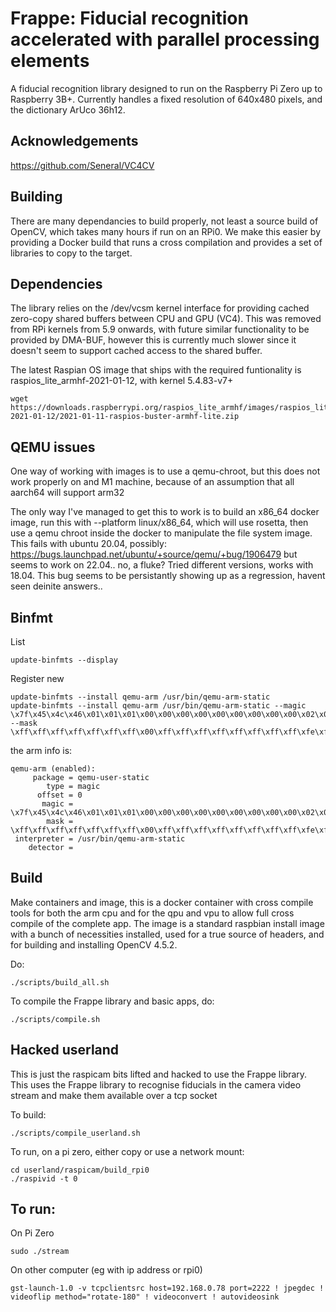 # Frappe: Fiducial recognition accelerated with parallel processing elements

A fiducial recognition library designed to run on the Raspberry Pi Zero up to Raspberry 3B+. Currently handles a fixed resolution of 640x480 pixels, and the dictionary ArUco 36h12.

## Acknowledgements
https://github.com/Seneral/VC4CV



## Building

There are many dependancies to build properly, not least a source build of OpenCV, which takes many hours if run on an RPi0. We make this easier by providing a Docker build that runs a cross compilation and provides a set of libraries to copy to the target.



## Dependencies
The library relies on the /dev/vcsm kernel interface for providing cached zero-copy shared buffers between CPU and GPU (VC4). This was removed from RPi kernels from 5.9 onwards, with future similar functionality to be provided by DMA-BUF, however this is currently much slower since it doesn't seem to support cached access to the shared buffer.

The latest Raspian OS image that ships with the required funtionality is raspios_lite_armhf-2021-01-12, with kernel 5.4.83-v7+
```
wget https://downloads.raspberrypi.org/raspios_lite_armhf/images/raspios_lite_armhf-2021-01-12/2021-01-11-raspios-buster-armhf-lite.zip
```

## QEMU issues
One way of working with images is to use a qemu-chroot, but this does not work properly
on and M1 machine, because of an assumption that all aarch64 will support arm32

The only way I've managed to get this to work is to build an x86_64 docker image, run this
with --platform linux/x86_64, which will use rosetta, then use a qemu chroot inside the 
docker to manipulate the file system image. This fails with ubuntu 20.04, possibly:
https://bugs.launchpad.net/ubuntu/+source/qemu/+bug/1906479
but seems to work on 22.04.. no, a fluke? Tried different versions, works with 18.04. This
bug seems to be persistantly showing up as a regression, havent seen deinite answers..


## Binfmt
List
```
update-binfmts --display
```

Register new
```
update-binfmts --install qemu-arm /usr/bin/qemu-arm-static
update-binfmts --install qemu-arm /usr/bin/qemu-arm-static --magic \x7f\x45\x4c\x46\x01\x01\x01\x00\x00\x00\x00\x00\x00\x00\x00\x00\x02\x00\x28\x00 --mask \xff\xff\xff\xff\xff\xff\xff\x00\xff\xff\xff\xff\xff\xff\xff\xff\xfe\xff\xff\xff
```

the arm info is:
```
qemu-arm (enabled):
     package = qemu-user-static
        type = magic
      offset = 0
       magic = \x7f\x45\x4c\x46\x01\x01\x01\x00\x00\x00\x00\x00\x00\x00\x00\x00\x02\x00\x28\x00
        mask = \xff\xff\xff\xff\xff\xff\xff\x00\xff\xff\xff\xff\xff\xff\xff\xff\xfe\xff\xff\xff
 interpreter = /usr/bin/qemu-arm-static
    detector = 

```


## Build

Make containers and image, this is a docker container with cross compile tools
for both the arm cpu and for the qpu and vpu to allow full cross compile of the
complete app. The image is a standard raspbian install image with a bunch
of necessities installed, used for a true source of headers, and for building
and installing OpenCV 4.5.2.

Do:
```
./scripts/build_all.sh
```

To compile the Frappe library and basic apps, do:
```
./scripts/compile.sh
```

## Hacked userland
This is just the raspicam bits lifted and hacked to use the Frappe library.
This uses the Frappe library to recognise fiducials in the camera video stream and 
make them available over a tcp socket

To build:
```
./scripts/compile_userland.sh
```


To run, on a pi zero, either copy or use a network mount:
```
cd userland/raspicam/build_rpi0
./raspivid -t 0
```

## To run:

On Pi Zero
```
sudo ./stream
```

On other computer (eg with ip address or rpi0)

```
gst-launch-1.0 -v tcpclientsrc host=192.168.0.78 port=2222 ! jpegdec ! videoflip method="rotate-180" ! videoconvert ! autovideosink
```